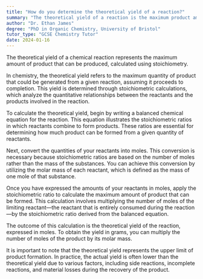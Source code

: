 ```yaml
---
title: "How do you determine the theoretical yield of a reaction?"
summary: "The theoretical yield of a reaction is the maximum product amount calculated using stoichiometry. It represents the ideal outcome of a chemical reaction under perfect conditions."
author: "Dr. Ethan James"
degree: "PhD in Organic Chemistry, University of Bristol"
tutor_type: "GCSE Chemistry Tutor"
date: 2024-01-16
---
```


The theoretical yield of a chemical reaction represents the maximum amount of product that can be produced, calculated using stoichiometry.

In chemistry, the theoretical yield refers to the maximum quantity of product that could be generated from a given reaction, assuming it proceeds to completion. This yield is determined through stoichiometric calculations, which analyze the quantitative relationships between the reactants and the products involved in the reaction.

To calculate the theoretical yield, begin by writing a balanced chemical equation for the reaction. This equation illustrates the stoichiometric ratios in which reactants combine to form products. These ratios are essential for determining how much product can be formed from a given quantity of reactants.

Next, convert the quantities of your reactants into moles. This conversion is necessary because stoichiometric ratios are based on the number of moles rather than the mass of the substances. You can achieve this conversion by utilizing the molar mass of each reactant, which is defined as the mass of one mole of that substance.

Once you have expressed the amounts of your reactants in moles, apply the stoichiometric ratio to calculate the maximum amount of product that can be formed. This calculation involves multiplying the number of moles of the limiting reactant—the reactant that is entirely consumed during the reaction—by the stoichiometric ratio derived from the balanced equation.

The outcome of this calculation is the theoretical yield of the reaction, expressed in moles. To obtain the yield in grams, you can multiply the number of moles of the product by its molar mass.

It is important to note that the theoretical yield represents the upper limit of product formation. In practice, the actual yield is often lower than the theoretical yield due to various factors, including side reactions, incomplete reactions, and material losses during the recovery of the product.
    